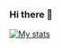 ### Hi there 👋

[![My stats](https://github-readme-stats.vercel.app/api?username=benayaokta&show_icons=true&theme=transparent)](https://github.com/anuraghazra/github-readme-stats)

<!--
**benayaokta/benayaokta** is a ✨ _special_ ✨ repository because its `README.md` (this file) appears on your GitHub profile.

Here are some ideas to get you started:

- 🔭 I’m currently working on ...
- 🌱 I’m currently learning ...
- 👯 I’m looking to collaborate on ...
- 🤔 I’m looking for help with ...
- 💬 Ask me about ...
- 📫 How to reach me: ...
- 😄 Pronouns: ...
- ⚡ Fun fact: ...
-->
